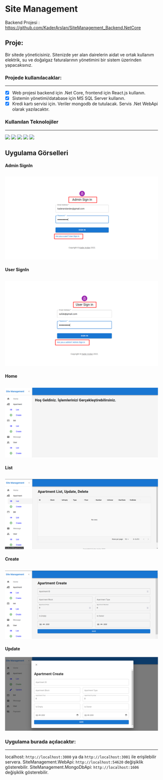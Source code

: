 # Site Management
Backend Projesi : https://github.com/KaderArslan/SiteManagement_Backend.NetCore

## Proje:
Bir sitede yöneticisiniz. Sitenizde yer alan dairelerin aidat ve ortak kullanım elektrik, su ve doğalgaz
faturalarının yönetimini bir sistem üzerinden yapacaksınız.

### Projede kullanılacaklar:
---
- [x] Web projesi backend için .Net Core, frontend için React.js kullanın.
- [x] Sistemin yönetimi/database için MS SQL Server kullanın.
- [x] Kredi kartı servisi için. Veriler mongodb de tutulacak. Servis .Net WebApi olarak yazılacaktır.

### Kullanılan Teknolojiler
---
<img src="https://img.shields.io/badge/-HTML-E34F26?logo=html5&logoColor=fff"> <img src="https://img.shields.io/badge/-CSS-1572B6?logo=css3&logoColor=fff"> <img src="https://img.shields.io/badge/-JavaScript-F7DF1E?logo=javascript&logoColor=fff"> <img src="https://img.shields.io/badge/-React-61DAFB?logo=React&logoColor=fff"> <img src="https://img.shields.io/badge/-Material.ui-007FFF?logo=mui&logoColor=fff"> 

## Uygulama Görselleri
#### Admin SignIn
![AdminSignIn](https://github.com/KaderArslan/SiteManagement_Frontend_React/blob/main/screenshots/adminlogin.png)
---
#### User SignIn
![UserSignIn](https://github.com/KaderArslan/SiteManagement_Frontend_React/blob/main/screenshots/userlogin.png)
---
#### Home
![Home](https://github.com/KaderArslan/SiteManagement_Frontend_React/blob/main/screenshots/home.png)
---
#### List
![List](https://github.com/KaderArslan/SiteManagement_Frontend_React/blob/main/screenshots/list.png)
---
#### Create
![Create](https://github.com/KaderArslan/SiteManagement_Frontend_React/blob/main/screenshots/create.png)
--
#### Update
![Update](https://github.com/KaderArslan/SiteManagement_Frontend_React/blob/main/screenshots/update.png)

### Uygulama burada açılacaktır:
---
localhost: ```http://localhost:3000``` ya da  ```http://localhost:3001``` ile erişilebilir servera.
SiteManagement.WebApi: ```http://localhost:54620``` değişiklik gösterebilir.
SiteManagement.MongoDbApi: ```http://localhost:1606``` değişiklik gösterebilir.

